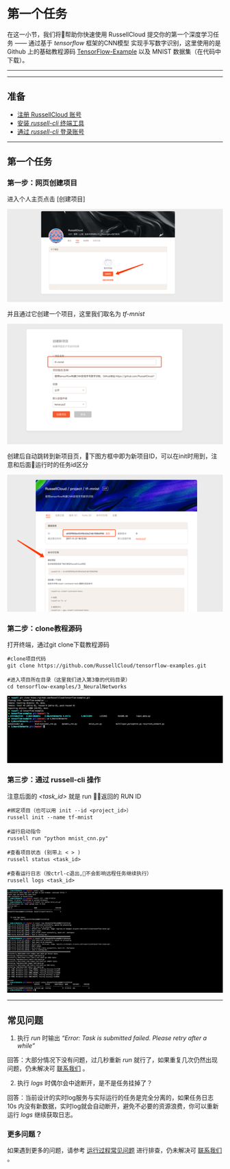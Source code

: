 # 第一个任务

在这一小节，我们将帮助你快速使用 RussellCloud 提交你的第一个深度学习任务 —— 通过基于 *tensorflow* 框架的CNN模型 实现手写数字识别，这里使用的是 Github 上的基础教程源码 [TensorFlow-Example](https://github.com/RussellCloud/TensorFlow-Examples) 以及 MNIST 数据集（在代码中下载）。

---

<!-- toc -->

---

## 准备

* [注册 RussellCloud 账号](http://russellcloud.com/#regist)
* [安装 *russell-cli* 终端工具](/get-started/install.md)
* [通过 *russell-cli* 登录账号](http://russellcloud.com/#login)

---

## 第一个任务


### 第一步：网页创建项目

进入个人主页点击 [创建项目] 

![](/asserts/img/first_task_1.png)

并且通过它创建一个项目，这里我们取名为 *tf-mnist* 

![](/asserts/img/first_task_2.png)

创建后自动跳转到新项目页，下图方框中即为新项目ID，可以在init时用到，注意和后面运行时的任务id区分

![](/asserts/img/first_task_3.png)


### 第二步：clone教程源码
打开终端，通过git clone下载教程源码

```
#clone项目代码
git clone https://github.com/RussellCloud/tensorflow-examples.git

#进入项目所在目录（这里我们进入第3章的代码目录）
cd tensorflow-examples/3_NeuralNetworks

```


![](/asserts/img/first_task_4.png)


### 第三步：通过 russell-cli 操作

注意后面的 *<task_id>* 就是 run 返回的 RUN ID

```
#绑定项目（也可以用 init --id <project_id>）
russell init --name tf-mnist

#运行启动指令
russell run "python mnist_cnn.py"

#查看项目状态 (别带上 < > )
russell status <task_id>

#查看运行日志（按ctrl-c退出,不会影响远程任务继续执行）
russell logs <task_id>
```

![](/asserts/img/first_task_5.png)

---

## 常见问题

1. 执行 *run* 时输出 *“Error: Task is submitted failed. Please retry after a while”*

回答：大部分情况下没有问题，过几秒重新 *run* 就行了，如果重复几次仍然出现问题，仍未解决可 [联系我们](/contact-us.md) 。

2. 执行 *logs* 时偶尔会中途断开，是不是任务挂掉了？

回答：当前设计的实时log服务与实际运行的任务是完全分离的，如果任务日志 10s 内没有新数据，实时log就会自动断开，避免不必要的资源浪费，你可以重新运行 *logs* 继续获取日志。 


### 更多问题？
如果遇到更多的问题，请参考 [运行过程常见问题](/faq/run-task.md) 进行排查，仍未解决可 [联系我们](/contact-us.md) 。







